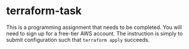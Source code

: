 # terraform-task


This is a programming assignment that needs to be completed. You will need to sign up for a free-tier AWS account. The instruction is simply to submit configuration such that `terraform apply` succeeds.